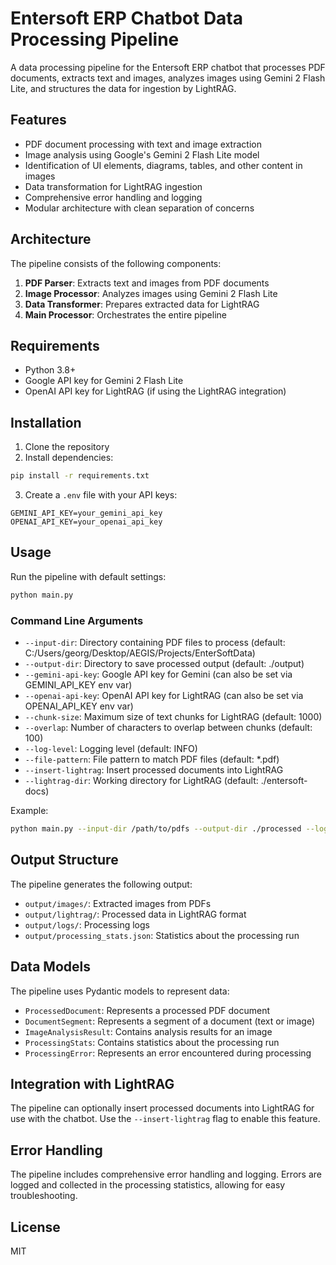 # Entersoft ERP Chatbot Data Processing Pipeline

A data processing pipeline for the Entersoft ERP chatbot that processes PDF documents, extracts text and images, analyzes images using Gemini 2 Flash Lite, and structures the data for ingestion by LightRAG.

## Features

- PDF document processing with text and image extraction
- Image analysis using Google's Gemini 2 Flash Lite model
- Identification of UI elements, diagrams, tables, and other content in images
- Data transformation for LightRAG ingestion
- Comprehensive error handling and logging
- Modular architecture with clean separation of concerns

## Architecture

The pipeline consists of the following components:

1. **PDF Parser**: Extracts text and images from PDF documents
2. **Image Processor**: Analyzes images using Gemini 2 Flash Lite
3. **Data Transformer**: Prepares extracted data for LightRAG
4. **Main Processor**: Orchestrates the entire pipeline

## Requirements

- Python 3.8+
- Google API key for Gemini 2 Flash Lite
- OpenAI API key for LightRAG (if using the LightRAG integration)

## Installation

1. Clone the repository
2. Install dependencies:

```bash
pip install -r requirements.txt
```

3. Create a `.env` file with your API keys:

```
GEMINI_API_KEY=your_gemini_api_key
OPENAI_API_KEY=your_openai_api_key
```

## Usage

Run the pipeline with default settings:

```bash
python main.py
```

### Command Line Arguments

- `--input-dir`: Directory containing PDF files to process (default: C:/Users/georg/Desktop/AEGIS/Projects/EnterSoftData)
- `--output-dir`: Directory to save processed output (default: ./output)
- `--gemini-api-key`: Google API key for Gemini (can also be set via GEMINI_API_KEY env var)
- `--openai-api-key`: OpenAI API key for LightRAG (can also be set via OPENAI_API_KEY env var)
- `--chunk-size`: Maximum size of text chunks for LightRAG (default: 1000)
- `--overlap`: Number of characters to overlap between chunks (default: 100)
- `--log-level`: Logging level (default: INFO)
- `--file-pattern`: File pattern to match PDF files (default: *.pdf)
- `--insert-lightrag`: Insert processed documents into LightRAG
- `--lightrag-dir`: Working directory for LightRAG (default: ./entersoft-docs)

Example:

```bash
python main.py --input-dir /path/to/pdfs --output-dir ./processed --log-level DEBUG --insert-lightrag
```

## Output Structure

The pipeline generates the following output:

- `output/images/`: Extracted images from PDFs
- `output/lightrag/`: Processed data in LightRAG format
- `output/logs/`: Processing logs
- `output/processing_stats.json`: Statistics about the processing run

## Data Models

The pipeline uses Pydantic models to represent data:

- `ProcessedDocument`: Represents a processed PDF document
- `DocumentSegment`: Represents a segment of a document (text or image)
- `ImageAnalysisResult`: Contains analysis results for an image
- `ProcessingStats`: Contains statistics about the processing run
- `ProcessingError`: Represents an error encountered during processing

## Integration with LightRAG

The pipeline can optionally insert processed documents into LightRAG for use with the chatbot. Use the `--insert-lightrag` flag to enable this feature.

## Error Handling

The pipeline includes comprehensive error handling and logging. Errors are logged and collected in the processing statistics, allowing for easy troubleshooting.

## License

MIT